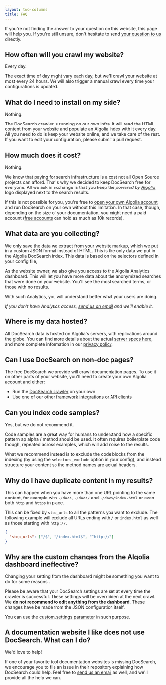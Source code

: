 ```yaml
---
layout: two-columns
title: FAQ
---
```


If you're not finding the answer to your question on this website, this page
will help you. If you're still unsure, don't hesitate to send [your question to
us][1] directly.

## How often will you crawl my website?

Every day.

The exact time of day might vary each day, but we'll crawl your website at most
every 24 hours. We will also trigger a manual crawl every time your
configurations is updated.

## What do I need to install on my side?

Nothing.

The DocSearch crawler is running on our own infra. It will read the HTML content
from your website and populate an Algolia index with it every day. All you need
to do is keep your website online, and we take care of the rest. If you want to
edit your configuration, please submit a pull request.

## How much does it cost?

Nothing.

We know that paying for search infrastructure is a cost not all Open Source
projects can afford. That's why we decided to keep DocSearch free for everyone.
All we ask in exchange is that you keep the _powered by [Algolia][2]_ logo
displayed next to the search results.

If this is not possible for you, you're free to [open your own Algolia
account][3] and run DocSearch on your own without this limitation. In that case,
though, depending on the size of your documentation, you might need a paid
account ([free accounts][4] can hold as much as 10k records).

## What data are you collecting?

We only save the data we extract from your website markup, which we put in a
custom JSON format instead of HTML. This is the only data we put in the Algolia
DocSearch index. This data is based on the selectors defined in your config
file,

As the website owner, we also give you access to the Algolia Analytics
dashboard. This will let you have more data about the anonymized searches that
were done on your website. You'll see the most searched terms, or those with no
results.

With such Analytics, you will understand better what your users are doing.

_If you don't have Analytics access, [send us an email][1] and we'll enable it._

## Where is my data hosted?

All DocSearch data is hosted on Algolia's servers, with replications around the
globe. You can find more details about the actual [server specs here][5], and
more complete information in our [privacy policy][6].

## Can I use DocSearch on non-doc pages?

The free DocSearch we provide will crawl documentation pages. To use it on other
parts of your website, you'll need to create your own Algolia account and
either:

- Run the [DocSearch crawler][7] on your own
- Use one of our other [framework integrations or API clients][8]

## Can you index code samples?

Yes, but we do not recommend it.

Code samples are a great way for humans to understand how a specific pattern ap
alpha / method should be used. It often requires boilerplate code though,
repeated across examples, which will add noise to the results.

What we recommend instead is to exclude the code blocks from the indexing (by
using the `selectors_exclude` option in your config), and instead structure your
content so the method names are actual headers.

## Why do I have duplicate content in my results?

This can happen when you have more than one URL pointing to the same content,
for example with `./docs`, `./docs/` and `./docs/index.html` or even both `http`
and `https` in place.

This can be fixed by `stop_urls` to all the patterns you want to exclude. The
following example will exclude all URLs ending with `/` or `index.html` as well
as those starting with `http://`.

```json
{
  "stop_urls": ["/$", "/index.html$", "^http://"]
}
```

## Why are the custom changes from the Algolia dashboard ineffective?

Changing your setting from the dashboard might be something you want to do for
some reasons .

Please be aware that your DocSearch settings are set at every time the crawler
is successful. These settings will be overridden at the next crawl. We **do not
recommend to edit anything from the dashboard**. These changes have be made from
the JSON configuration itself.

You can use the [custom_settings parameter][9] in such purpose.

## A documentation website I like does not use DocSearch. What can I do?

We'd love to help!

If one of your favorite tool documentation websites is missing DocSearch, we
encourage you to file an issue in their repository explaining how DocSearch
could help. Feel free to [send us an email][1] as well, and we'll provide all
the help we can.

[1]: mailto:docsearch@algolia.com
[2]: https://www.algolia.com/
[3]: https://www.algolia.com/pricing
[4]: https://www.algolia.com/pricing#community
[5]: https://www.algolia.com/doc/guides/infrastructure/servers/
[6]: https://www.algolia.com/policies/privacy
[7]: ./run-your-own.html
[8]: https://www.algolia.com/doc/api-reference/
[9]: ./config-file.html#custom_settings-optional
